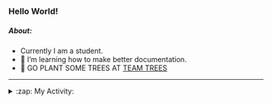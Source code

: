 ### Hello World!

##### About:
- Currently I am a student.
- 🌱 I’m learning how to make better documentation.
- 🌱 GO PLANT SOME TREES AT [TEAM TREES](https://teamtrees.org/)

---
<details>
  <summary>:zap: My Activity:</summary>
  
<!--START_SECTION:waka-->
![Code Time](http://img.shields.io/badge/Code%20Time-1%2C022%20hrs%2021%20mins-blue)

**I'm a Night 🦉** 

```text
🌞 Morning    106 commits    ███░░░░░░░░░░░░░░░░░░░░░░   13.04% 
🌆 Daytime    206 commits    ██████░░░░░░░░░░░░░░░░░░░   25.34% 
🌃 Evening    235 commits    ███████░░░░░░░░░░░░░░░░░░   28.91% 
🌙 Night      266 commits    ████████░░░░░░░░░░░░░░░░░   32.72%

```
📅 **I'm Most Productive on Tuesday** 

```text
Monday       120 commits    ███░░░░░░░░░░░░░░░░░░░░░░   14.76% 
Tuesday      136 commits    ████░░░░░░░░░░░░░░░░░░░░░   16.73% 
Wednesday    121 commits    ███░░░░░░░░░░░░░░░░░░░░░░   14.88% 
Thursday     125 commits    ███░░░░░░░░░░░░░░░░░░░░░░   15.38% 
Friday       104 commits    ███░░░░░░░░░░░░░░░░░░░░░░   12.79% 
Saturday     90 commits     ██░░░░░░░░░░░░░░░░░░░░░░░   11.07% 
Sunday       117 commits    ███░░░░░░░░░░░░░░░░░░░░░░   14.39%

```


📊 **This Week I Spent My Time On** 

```text
🔥 Editors: 
VS Code                  9 hrs 55 mins       █████████████████████████   100.0%

🐱‍💻 Projects: 
TearDrops                3 hrs 52 mins       █████████░░░░░░░░░░░░░░░░   39.04% 
TEA-onboarding-bot       1 hr 57 mins        █████░░░░░░░░░░░░░░░░░░░░   19.75% 
CSF22                    1 hr 45 mins        ████░░░░░░░░░░░░░░░░░░░░░   17.7% 
skillgraff               56 mins             ██░░░░░░░░░░░░░░░░░░░░░░░   9.51% 
advent-of-code-2022      49 mins             ██░░░░░░░░░░░░░░░░░░░░░░░   8.25%

```


 Last Updated on 02/02/2023 14:04:12 UTC
<!--END_SECTION:waka-->
</details>
